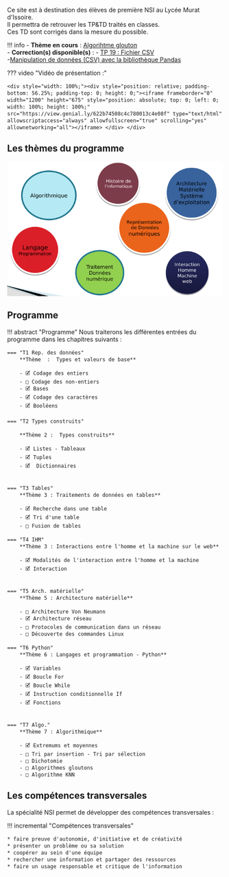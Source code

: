 Ce site est à destination des élèves de première NSI au Lycée Murat d'Issoire.<br>
Il permettra de retrouver les TP&TD traités en classes.<br>
Ces TD sont corrigés dans la mesure du possible.

!!! info 
    - **Thème en cours** : [Algorihtme glouton](./Algorithmique/TD_Glouton.md)  
    - **Correction(s) disponible(s)** : 
        - [TP 19 : Fichier CSV ](./TraitementDonnees/TP19_Manipulation_et_traitement_de_fichier_CSV_Prof.md)  
        -[Manipulation de données (CSV) avec la bibliothèque Pandas](./TraitementDonnees/TP20_Prof_Manipulation_fichier_CSV_avec_bibliotheque_Pandas.md)  


??? video  "Vidéo de présentation :" 

    <div style="width: 100%;"><div style="position: relative; padding-bottom: 56.25%; padding-top: 0; height: 0;"><iframe frameborder="0" width="1200" height="675" style="position: absolute; top: 0; left: 0; width: 100%; height: 100%;" src="https://view.genial.ly/622b74508c4c780013c4e08f" type="text/html" allowscriptaccess="always" allowfullscreen="true" scrolling="yes" allownetworking="all"></iframe> </div> </div>

## Les thèmes du programme

![image](Divers/7themes2.png)


## Programme
!!! abstract "Programme"
    Nous traiterons les différentes entrées du programme dans les chapitres suivants :
    
    === "T1 Rep. des données"
        **Thème  :  Types et valeurs de base**  

        - 🗹 Codage des entiers
        - □ Codage des non-entiers
        - 🗹 Bases
        - 🗹 Codage des caractères
        - 🗹 Booléens

    === "T2 Types construits"

        **Thème 2 :  Types construits**  

        - 🗹 Listes - Tableaux 
        - 🗹 Tuples    
        - 🗹  Dictionnaires  


    === "T3 Tables"
        **Thème 3 : Traitements de données en tables**

        - 🗹 Recherche dans une table
        - 🗹 Tri d'une table
        - □ Fusion de tables
    
    === "T4 IHM"
        **Thème 3 : Interactions entre l'homme et la machine sur le web**

        - 🗹 Modalités de l'interaction entre l'homme et la machine
        - 🗹 Interaction 


    === "T5 Arch. matérielle"
        **Thème 5 : Architecture matérielle**

        - □ Architecture Von Neumann
        - 🗹 Architecture réseau
        - □ Protocoles de communication dans un réseau
        - □ Découverte des commandes Linux

    === "T6 Python"
        **Thème 6 : Langages et programmation - Python**

        - 🗹 Variables
        - 🗹 Boucle For
        - 🗹 Boucle While
        - 🗹 Instruction conditionnelle If
        - 🗹 Fonctions


    === "T7 Algo."
        **Thème 7 : Algorithmique**

        - 🗹 Extremums et moyennes
        - □ Tri par insertion - Tri par sélection
        - □ Dichotomie
        - □ Algorithmes gloutons
        - □ Algorithme KNN

## Les compétences transversales 

La spécialité NSI permet de développer des compétences transversales : 

!!! incremental  "Compétences transversales"

    * faire preuve d'autonomie, d'initiative et de créativité
    * présenter un problème ou sa solution
    * coopérer au sein d'une équipe
    * rechercher une information et partager des ressources
    * faire un usage responsable et critique de l'information
    



